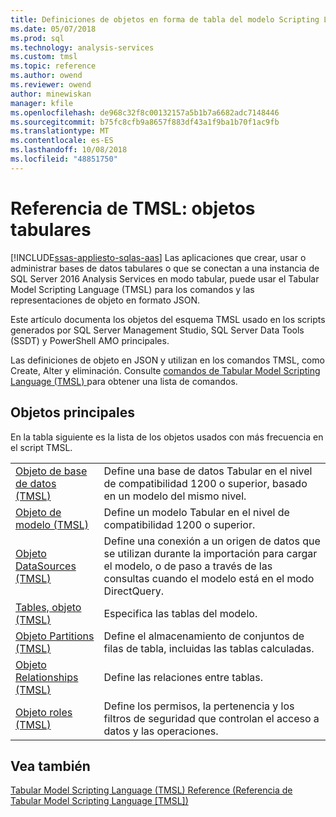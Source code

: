 ```yaml
---
title: Definiciones de objetos en forma de tabla del modelo Scripting Language (TMSL) | Microsoft Docs
ms.date: 05/07/2018
ms.prod: sql
ms.technology: analysis-services
ms.custom: tmsl
ms.topic: reference
ms.author: owend
ms.reviewer: owend
author: minewiskan
manager: kfile
ms.openlocfilehash: de968c32f8c00132157a5b1b7a6682adc7148446
ms.sourcegitcommit: b75fc8cfb9a8657f883df43a1f9ba1b70f1ac9fb
ms.translationtype: MT
ms.contentlocale: es-ES
ms.lasthandoff: 10/08/2018
ms.locfileid: "48851750"
---
```

# <a name="tmsl-reference---tabular-objects"></a>Referencia de TMSL: objetos tabulares
[!INCLUDE[ssas-appliesto-sqlas-aas](../../includes/ssas-appliesto-sqlas-aas.md)]
  Las aplicaciones que crear, usar o administrar bases de datos tabulares o que se conectan a una instancia de SQL Server 2016 Analysis Services en modo tabular, puede usar el Tabular Model Scripting Language (TMSL) para los comandos y las representaciones de objeto en formato JSON.  
  
 Este artículo documenta los objetos del esquema TMSL usado en los scripts generados por SQL Server Management Studio, SQL Server Data Tools (SSDT) y PowerShell AMO principales.  
  
 Las definiciones de objeto en JSON y utilizan en los comandos TMSL, como Create, Alter y eliminación. Consulte [comandos de Tabular Model Scripting Language &#40;TMSL&#41; ](../../analysis-services/tabular-models-scripting-language-commands/tmsl-reference-commands.md) para obtener una lista de comandos.  
  
## <a name="main-objects"></a>Objetos principales  
 En la tabla siguiente es la lista de los objetos usados con más frecuencia en el script TMSL.  
  
|||  
|-|-|  
|[Objeto de base de datos &#40;TMSL&#41;](../../analysis-services/tabular-models-scripting-language-objects/database-object-tmsl.md)|Define una base de datos Tabular en el nivel de compatibilidad 1200 o superior, basado en un modelo del mismo nivel.|  
|[Objeto de modelo &#40;TMSL&#41;](../../analysis-services/tabular-models-scripting-language-objects/model-object-tmsl.md)|Define un modelo Tabular en el nivel de compatibilidad 1200 o superior.|  
|[Objeto DataSources &#40;TMSL&#41;](../../analysis-services/tabular-models-scripting-language-objects/datasources-object-tmsl.md)|Define una conexión a un origen de datos que se utilizan durante la importación para cargar el modelo, o de paso a través de las consultas cuando el modelo está en el modo DirectQuery.|  
|[Tables, objeto &#40;TMSL&#41;](../../analysis-services/tabular-models-scripting-language-objects/tables-object-tmsl.md)|Especifica las tablas del modelo.|  
|[Objeto Partitions &#40;TMSL&#41;](../../analysis-services/tabular-models-scripting-language-objects/partitions-object-tmsl.md)|Define el almacenamiento de conjuntos de filas de tabla, incluidas las tablas calculadas.|  
|[Objeto Relationships &#40;TMSL&#41;](../../analysis-services/tabular-models-scripting-language-objects/relationships-object-tmsl.md)|Define las relaciones entre tablas.|  
|[Objeto roles &#40;TMSL&#41;](../../analysis-services/tabular-models-scripting-language-objects/roles-object-tmsl.md)|Define los permisos, la pertenencia y los filtros de seguridad que controlan el acceso a datos y las operaciones.|  
  
## <a name="see-also"></a>Vea también  
 [Tabular Model Scripting Language &#40;TMSL&#41; Reference (Referencia de Tabular Model Scripting Language [TMSL])](../../analysis-services/tabular-model-scripting-language-tmsl-reference.md)  
  
  
